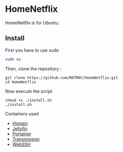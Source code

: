 # HomeNetflix
HomeNetflix is for Ubuntu.

## Install
First you have to use sudo
```bash
sudo su
```
Then, clone the repository :
```
git clone https://github.com/MATMAF/HomeNetflix.git
cd HomeNetflix
```
Now execute the script
```
chmod +x ./install.sh
./install.sh
```
Containers used
* [Homarr](https://github.com/ajnart/homarr)
* [Jellyfin](https://jellyfin.org/)
* [Portainer](https://www.portainer.io/)
* [Transmission](https://transmissionbt.com/)
* [WebSSH](https://github.com/huashengdun/webssh)
